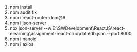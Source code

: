 1. npm install
2. npm audit fix
3. npm i react-router-dom@6
4. npm i json-server
5. npx json-server --w E:\\SWDevelopment\\ReactJS\\react-elearning\\assignment-react-crud\\data\\db.json --port 8000
6. npm i nanoid
7.  npm i axios
